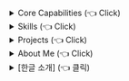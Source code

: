 <details>
<summary>Core Capabilities (👈 Click)</summary>
<div markdown="1">       
 ...
</div>
</details>

<details>
<summary>Skills (👈 Click)</summary>
<div markdown="1">       
 ...
</div>
</details>

<details>
<summary>Projects (👈 Click)</summary>
<div markdown="1">       
 - https://github.com/juwon0605/bluecoconut_website
</div>
</details>

<details>
<summary>About Me (👈 Click)</summary>
<div markdown="1">       
 ...
</div>
</details>

<details>
<summary>[한글 소개] (👈 클릭)</summary>
 <br>
<div markdown="1">       
 <details>
<summary>핵심 역량 (👈 클릭)</summary>
<div markdown="1">       
 ...
</div>
</details>

<details>
<summary>보유 기술 (👈 클릭)</summary>
<div markdown="1">       
 ...
</div>
</details>

<details>
<summary>프로젝트 (👈 클릭)</summary>
<div markdown="1">       
 - https://github.com/juwon0605/bluecoconut_website
</div>
</details>

<details>
<summary>자기 소개 (👈 클릭)</summary>
<div markdown="1">       
 ...
</div>
</details>

</div>
</details>
<!--
**juwon0605/juwon0605** is a ✨ _special_ ✨ repository because its `README.md` (this file) appears on your GitHub profile.

Here are some ideas to get you started:

- 🔭 I’m currently working on ...
- 🌱 I’m currently learning ...
- 👯 I’m looking to collaborate on ...
- 🤔 I’m looking for help with ...
- 💬 Ask me about ...
- 📫 How to reach me: ...
- 😄 Pronouns: ...
- ⚡ Fun fact: ...
-->
